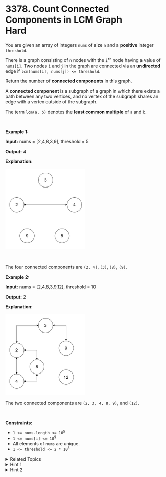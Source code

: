 
# 3378. Count Connected Components in LCM Graph<br> Hard

<p>You are given an array of integers <code>nums</code> of size <code>n</code> and a <strong>positive</strong> integer <code>threshold</code>.</p>

<p>There is a graph consisting of <code>n</code> nodes with the&nbsp;<code>i<sup>th</sup></code>&nbsp;node having a value of <code>nums[i]</code>. Two nodes <code>i</code> and <code>j</code> in the graph are connected via an <strong>undirected</strong> edge if <code>lcm(nums[i], nums[j]) &lt;= threshold</code>.</p>

<p>Return the number of <strong>connected components</strong> in this graph.</p>

<p>A <strong>connected component</strong> is a subgraph of a graph in which there exists a path between any two vertices, and no vertex of the subgraph shares an edge with a vertex outside of the subgraph.</p>

<p>The term <code>lcm(a, b)</code> denotes the <strong>least common multiple</strong> of <code>a</code> and <code>b</code>.</p>

<p>&nbsp;</p>
<p><strong class="example">Example 1:</strong></p>

<div class="example-block">
<p><strong>Input:</strong> <span class="example-io">nums = [2,4,8,3,9], threshold = 5</span></p>

<p><strong>Output:</strong> <span class="example-io">4</span></p>

<p><strong>Explanation:</strong>&nbsp;</p>

<p><img alt="" src="./assets/image1.png" style="width: 250px; height: 251px;" /></p>

<p>&nbsp;</p>

<p>The four connected components are <code>(2, 4)</code>, <code>(3)</code>, <code>(8)</code>, <code>(9)</code>.</p>
</div>

<p><strong class="example">Example 2:</strong></p>

<div class="example-block">
<p><strong>Input:</strong> <span class="example-io">nums = [2,4,8,3,9,12], threshold = 10</span></p>

<p><strong>Output:</strong> <span class="example-io">2</span></p>

<p><strong>Explanation:</strong>&nbsp;</p>

<p><img alt="" src="./assets/image2.png" style="width: 250px; height: 252px;" /></p>

<p>The two connected components are <code>(2, 3, 4, 8, 9)</code>, and <code>(12)</code>.</p>
</div>

<p>&nbsp;</p>
<p><strong>Constraints:</strong></p>

<ul>
	<li><code>1 &lt;= nums.length &lt;= 10<sup>5</sup></code></li>
	<li><code>1 &lt;= nums[i] &lt;= 10<sup>9</sup></code></li>
	<li>All elements of <code>nums</code> are unique.</li>
	<li><code>1 &lt;= threshold &lt;= 2 * 10<sup>5</sup></code></li>
</ul>


<details>

<summary> Related Topics </summary>

-	`Array`
-	`Hash Table`
-	`Math`
-	`Union Find`
-	`Number Theory`

</details>


<details>
<summary> Hint 1 </summary>
Use DSU
</details>

<details>
<summary> Hint 2 </summary>
Connect a number to all its multiples less than threshold
</details>